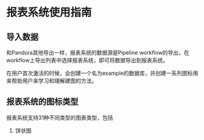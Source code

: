 # 报表系统使用指南

## 导入数据

和Pandora其他导出一样，报表系统的数据源是Pipeline workflow的导出，在workflow上导出列表中选择报表系统，即可将数据导出到报表系统。

在用户首次激活的时候，会创建一个名为example的数据库，并创建一系列图标用来帮助用户来学习和理解建图的方法。

## 报表系统的图标类型

报表系统支持31种不同类型的图表类型，包括

1. 饼状图
